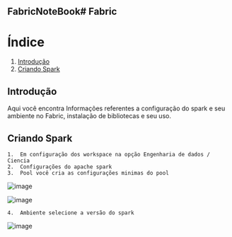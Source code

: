 
## FabricNoteBook# Fabric

# Índice
1. [Introdução](#introdução)
2. [Criando Spark](#Criando-Spark)



## Introdução

Aqui você encontra Informações referentes a configuração do spark e seu ambiente no Fabric, instalação de bibliotecas e seu uso.


## Criando Spark
    1.  Em configuração dos workspace na opção Engenharia de dados / Ciencia
	2.  Configurações do apache spark 
	3.  Pool você cria as configurações minimas do pool 
![image](https://github.com/user-attachments/assets/842cb16d-6309-4d0f-9fc3-13466fae1857)

![image](https://github.com/user-attachments/assets/5b06c2ca-3971-4501-8f48-20008dc265af)

    4.  Ambiente selecione a versão do spark
    
![image](https://github.com/user-attachments/assets/1c19c96a-ab85-421c-81b6-ebb29d38e828)
